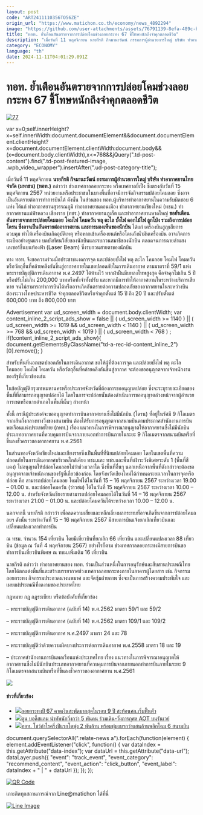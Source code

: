 ```yaml
---
layout: post
code: "ART2411110356TO56ZE"
origin_url: "https://www.matichon.co.th/economy/news_4892294"
image: "https://github.com/user-attachments/assets/76791139-8efa-489c-b261-97a4c0e190cc"
title: "ทอท. ย้ำเตือนอันตรายจากการปล่อยโคมช่วงลอยกระทง 67 ชี้โทษหนักถึงจำคุกตลอดชีวิต"
description: "เมื่อวันที่ 11 พฤศจิกายน นายกีรติ กิจมานะวัฒน์ กรรมการผู้อำนวยการใหญ่ บริษัท ท่าอากาศยานไทย จำกัด (มหาชน) (ทอท.) กล่าวว่า ช่วงเทศกาลลอยกระทง หรือเทศกาลยี่เป็ง"
category: "ECONOMY"
language: "th"
date: 2024-11-11T04:01:29.091Z
---
```


# ทอท. ย้ำเตือนอันตรายจากการปล่อยโคมช่วงลอยกระทง 67 ชี้โทษหนักถึงจำคุกตลอดชีวิต

[![](https://www.matichon.co.th/wp-content/uploads/2024/11/77-6.jpg "77")](https://www.matichon.co.th/wp-content/uploads/2024/11/77-6.jpg)

var x=0;self.innerHeight?x=self.innerWidth:document.documentElement&&document.documentElement.clientHeight?x=document.documentElement.clientWidth:document.body&&(x=document.body.clientWidth),x<=768&&jQuery(".td-post-content").find(".td-post-featured-image, .wpb\_video\_wrapper").insertAfter(".ud-post-category-title");

เมื่อวันที่ 11 พฤศจิกายน **นายกีรติ กิจมานะวัฒน์ กรรมการผู้อำนวยการใหญ่ บริษัท ท่าอากาศยานไทย จำกัด (มหาชน) (ทอท.)** กล่าวว่า ช่วงเทศกาลลอยกระทง หรือเทศกาลยี่เป็ง ซึ่งตรงกับวันที่ 15 พฤศจิกายน 2567 หน่วยงานหรือประชาชนในบางพื้นที่อาจมีการจัดกิจกรรมปล่อยโคมลอย ซึ่งอาจเป็นอันตรายต่อการทำการบินได้ ดังนั้น ในส่วนของ ทอท.ผู้บริหารท่าอากาศยานในความรับผิดชอบ 6 แห่ง ได้แก่ ท่าอากาศยานสุวรรณภูมิ ท่าอากาศยานดอนเมือง ท่าอากาศยานเชียงใหม่ (ทชม.) ท่าอากาศยานแม่ฟ้าหลวง เชียงราย (ทชร.) ท่าอากาศยานภูเก็ต และท่าอากาศยานหาดใหญ่ **ขอย้ำเตือนอันตรายจากการปล่อยโคมลอย โคมไฟ โคมควัน พลุ ตะไล บั้งไฟ ดอกไม้ไฟ ลูกโป่ง รวมถึงการปล่อยโดรน ซึ่งอาจเป็นอันตรายต่ออากาศยาน และการมองเห็นของนักบิน** ได้แก่ เครื่องบินสูญเสียการควบคุม ทำให้เครื่องบินเกิดอุบัติเหตุ หรือหากเข้าเครื่องยนต์หรือโดนถังน้ำมันเครื่องบิน อาจเกิดการระเบิดอย่างรุนแรง บดบังทัศนวิสัยของนักบินและรบกวนสมาธิของนักบิน ตลอดจนการฉายลำแสงเลเซอร์ขึ้นบนท้องฟ้า (Laser Beam) ซึ่งรบกวนสายตาของนักบิน

ทาง ทอท. จึงขอความร่วมมือประชาชนงดการจุด และปล่อยบั้งไฟ พลุ ตะไล โคมลอย โคมไฟ โคมควัน หรือวัตถุอื่นที่คล้ายคลึงกันขึ้นสู่อากาศภายในเขตปลอดภัยในการเดินอากาศ ตามมาตราที่ 59/1 แห่งพระราชบัญญัติการเดินอากาศ พ.ศ.2497 ได้ห้ามไว้ หากฝ่าฝืนมีบทลงโทษสูงสุด คือจำคุกไม่เกิน 5 ปีหรือปรับไม่เกิน 200,000 บาทหรือทั้งจำทั้งปรับ และหากมีการทำให้อากาศยานในระหว่างบริการเสียหาย จนไม่สามารถทำการบินได้หรืออาจเกิดอันตรายต่อความปลอดภัยของอากาศยานในระหว่างบิน ต้องระวางโทษประหารชีวิต จำคุกตลอดชีวิตหรือจำคุกตั้งแต่ 15 ปี ถึง 20 ปี และปรับตั้งแต่ 600,000 บาท ถึง 800,000 บาท

Advertisement var ud\_screen\_width = document.body.clientWidth; var content\_inline\_2\_script\_ads\_show = false || ( ud\_screen\_width >= 1140 ) || ( ud\_screen\_width >= 1019 && ud\_screen\_width < 1140 ) || ( ud\_screen\_width >= 768 && ud\_screen\_width < 1019 ) || ( ud\_screen\_width < 768 ) ; if(!content\_inline\_2\_script\_ads\_show){ document.getElementsByClassName("td-a-rec-id-content\_inline\_2")\[0\].remove(); }

สำหรับพื้นที่นอกเขตปลอดภัยในการเดินอากาศ ขอให้ผู้ที่ต้องการจุด และปล่อยบั้งไฟ พลุ ตะไล โคมลอย โคมไฟ โคมควัน หรือวัตถุอื่นที่คล้ายคลึงกันขึ้นสู่อากาศ จะต้องขออนุญาตจากเจ้าพนักงานของรัฐที่เกี่ยวข้องเช่น

ในข้อบัญญัติกรุงเทพมหานครหรือประกาศจังหวัดที่ต้องการขออนุญาตปล่อย ซึ่งจะระบุรายละเอียดของพื้นที่ที่สามารถอนุญาตปล่อยได้ โดยในการจะปล่อยนั้นต้องดำเนินการขออนุญาตล่วงหน้าจากผู้อำนวยการเขตหรือนายอำเภอในพื้นที่นั้นๆ ล่วงหน้า

ทั้งนี้ กรณีผู้ประสงค์จะขออนุญาตทำการบินอากาศยานซึ่งไม่มีนักบิน (โดรน) ที่อยู่ในรัศมี 9 กิโลเมตรจากเส้นกึ่งกลางทางวิ่งของสนามบิน ต้องได้รับการอนุญาตจากสนามบินตามประกาศสำนักงานการบินพลเรือนแห่งประเทศไทย (กพท.) เรื่อง แนวทางในการพิจารณาอนุญาตให้อากาศยานซึ่งไม่มีนักบินประเภทอากาศยานที่ควบคุมการบินจากภายนอกทำการบินภายในระยะ 9 กิโลเมตรจากสนามบินหรือที่ขึ้นลงชั่วคราวของอากาศยาน พ.ศ.2561

ในส่วนของจังหวัดเชียงใหม่และเชียงรายซึ่งเป็นพื้นที่ที่นิยมปล่อยโคมลอย โดยในเขตพื้นที่ความปลอดภัยในการเดินอากาศบริเวณใกล้เคียง ทชม.และ ทชร.และพื้นที่เฝ้าระวังพิเศษระดับ 1 (พื้นที่สีแดง) ไม่อนุญาตให้ปล่อยโคมลอยไม่ว่าช่วงเวลาใด ซึ่งพื้นที่อื่นๆ นอกเหนือจากพื้นที่ดังกล่าวจะต้องขออนุญาตจากเจ้าพนักงานของรัฐที่เกี่ยวข้องก่อน โดยจังหวัดเชียงใหม่ได้กำหนดระยะเวลาในการจุดหรือปล่อย คือ สามารถปล่อยโคมลอย โคมไฟได้ในวันที่ 15 – 16 พฤศจิกายน 2567 ระหว่างเวลา 19.00 – 01.00 น. และปล่อยโคมควัน (ว่าวฮม) ได้ในวันที่ 15 พฤศจิกายน 2567 ระหว่างเวลา 10.00 – 12.00 น. สำหรับจังหวัดเชียงรายสามารถปล่อยโคมลอยได้ในวันที่ 14 – 16 พฤศจิกายน 2567 ระหว่างเวลา 21.00 – 01.00 น. และปล่อยโคมควันได้ระหว่างเวลา 10.00 – 12.00 น.

นอกจากนี้ นายกีรติ กล่าวว่า เพื่อลดความเสี่ยงและหลีกเลี่ยงผลกระทบที่อาจเกิดขึ้นจากการปล่อยโคมลอยฯ ดังนั้น ระหว่างวันที่ 15 – 16 พฤศจิกายน 2567 มีสายการบินแจ้งยกเลิกเที่ยวบินและเปลี่ยนแปลงเวลาทำการบิน

ณ ทชม. จำนวน 154 เที่ยวบิน โดยมีเที่ยวบินที่ยกเลิก 66 เที่ยวบิน และเปลี่ยนแปลงเวลา 88 เที่ยวบิน (ข้อมูล ณ วันที่ 4 พฤศจิกายน 2567) อย่างไรก็ตาม ช่วงเทศกาลลอยกระทงมีสายการบินขอทำการบินเที่ยวบินพิเศษ ณ ทชม.เพิ่มเติม 16 เที่ยวบิน

นายกีรติ กล่าวว่า ท่าอากาศยานของ ทอท. ร่วมเป็นส่วนหนึ่งในการอนุรักษ์และสืบสานประเพณีไทย โดยได้ตกแต่งพื้นที่และสร้างบรรยากาศช่วงเทศกาลลอยกระทงภายในอาคารผู้โดยสาร เช่น กิจกรรมลอยกระทง กิจกรรมประกวดนางนพมาศ และจัดซุ้มถ่ายภาพ ซึ่งจะเป็นการสร้างความประทับใจ และเผยแผ่ประเพณีที่งดงามของประเทศไทย

กฎหมาย กฎ กฎระเบียบ หรือข้อบังคับที่เกี่ยวข้อง

– พระราชบัญญัติการเดินอากาศ (ฉบับที่ 14) พ.ศ.2562 มาตรา 59/1 และ 59/2

– พระราชบัญญัติการเดินอากาศ (ฉบับที่ 14) พ.ศ.2562 มาตรา 109/1 และ 109/2

– พระราชบัญญัติการเดินอากาศ พ.ศ.2497 มาตรา 24 และ 78

– พระราชบัญญัติว่าด้วยความผิดบางประการต่อการเดินอากาศ พ.ศ.2558 มาตรา 18 และ 19

– ประกาศสำนักงานการบินพลเรือนแห่งประเทศไทย เรื่อง แนวทางในการพิจารณาอนุญาตให้อากาศยานซึ่งไม่มีนักบินประเภทอากาศยานที่ควบคุมการบินจากภายนอกทำการบินภายในระยะ 9 กิโลเมตรจากสนามบินหรือที่ขึ้นลงชั่วคราวของอากาศยาน พ.ศ.2561

![](https://www.matichon.co.th/wp-content/uploads/2024/11/67.jpg)

#### ข่าวที่เกี่ยวข้อง

*   [![](https://www.matichon.co.th/wp-content/uploads/2023/11/ปก-ลอยกระทง-1.jpg)ลอยกระทงปี 67 คาดเงินสะพัดมากสุดในรอบ 9 ปี สะท้อนศก.เริ่มฟื้นตัว](https://www.matichon.co.th/economy/news_4884946)
*   [![](https://www.matichon.co.th/wp-content/uploads/2024/03/fca12ce9-843c-495c-97b8-1db759d4935d.jpg)ตูน บอดี้สแลม นำทัพนักวิ่งกว่า 5 พันคน ร่วมเดิน-วิ่งการกุศล AOT บนรันเวย์](https://www.matichon.co.th/sport/news_4478996)
*   [![](https://www.matichon.co.th/wp-content/uploads/2023/07/222.jpg)ทอท. โชว์กำไรครึ่งปีแรกโตพุ่ง 2 พันล้าน พร้อมทุ่มงบฯกว่าแสนล้านพลิกโฉม 6 สนามบิน](https://www.matichon.co.th/economy/news_4057916)

document.querySelectorAll(".relate-news a").forEach(function(element) { element.addEventListener("click", function() { var dataIndex = this.getAttribute("data-index"); var dataUrl = this.getAttribute("data-url"); dataLayer.push({ "event": "track\_event", "event\_category": "recommend\_content", "event\_action": "click\_button", "event\_label": dataIndex + " | " + dataUrl }); }); });

[![QR Code](https://www.matichon.co.th/wp-content/uploads/2023/07/wob1371z.jpg)](https://lin.ee/ht0nDxX)

เกาะติดทุกสถานการณ์จาก Line@matichon ได้ที่นี่

[![Line Image](https://www.matichon.co.th/wp-content/uploads/2023/07/th.png)](https://lin.ee/ht0nDxX)